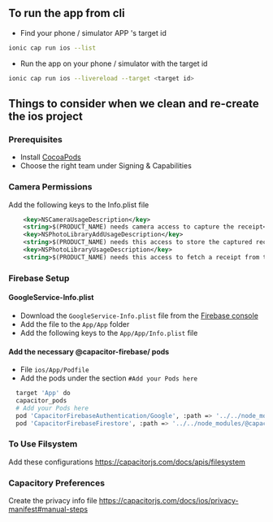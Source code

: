 ## To run the app from cli

- Find your phone / simulator APP 's target id

```bash
ionic cap run ios --list
```

- Run the app on your phone / simulator with the target id

```bash
ionic cap run ios --livereload --target <target id>
```

## Things to consider when we clean and re-create the ios project

### Prerequisites

- Install [CocoaPods](https://formulae.brew.sh/formula/cocoapods)
- Choose the right team under Signing & Capabilities

### Camera Permissions

Add the following keys to the Info.plist file

```xml
	<key>NSCameraUsageDescription</key>
	<string>$(PRODUCT_NAME) needs camera access to capture the receipt</string>
	<key>NSPhotoLibraryAddUsageDescription</key>
	<string>$(PRODUCT_NAME) needs this access to store the captured receipt</string>
	<key>NSPhotoLibraryUsageDescription</key>
	<string>$(PRODUCT_NAME) needs this access to fetch a receipt from the gallery</string>
```

### Firebase Setup

#### GoogleService-Info.plist

- Download the `GoogleService-Info.plist` file from the [Firebase console](https://firebase.google.com/docs/ios/setup#add-config-file)
- Add the file to the `App/App` folder
- Add the following keys to the `App/App/Info.plist` file

#### Add the necessary @capacitor-firebase/ pods

- File `ios/App/Podfile`
- Add the pods under the section `#Add your Pods here`

```bash
  target 'App' do
  capacitor_pods
  # Add your Pods here
  pod 'CapacitorFirebaseAuthentication/Google', :path => '../../node_modules/@capacitor-firebase/authentication'
  pod 'CapacitorFirebaseFirestore', :path => '../../node_modules/@capacitor-firebase/firestore'
```


### To Use Filsystem

Add these configurations https://capacitorjs.com/docs/apis/filesystem

### Capacitory Preferences

Create the privacy info file https://capacitorjs.com/docs/ios/privacy-manifest#manual-steps